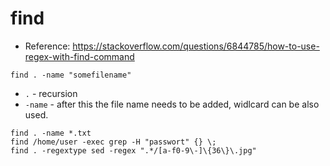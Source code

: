 # find

* Reference: https://stackoverflow.com/questions/6844785/how-to-use-regex-with-find-command

```find . -name "somefilename"```

* ```.``` - recursion
* ```-name``` - after this the file name needs to be added, widlcard can be also used.

```find . -name *.txt```
<br>
```find /home/user -exec grep -H "passwort" {} \;```
<br>
```find . -regextype sed -regex ".*/[a-f0-9\-]\{36\}\.jpg"```
